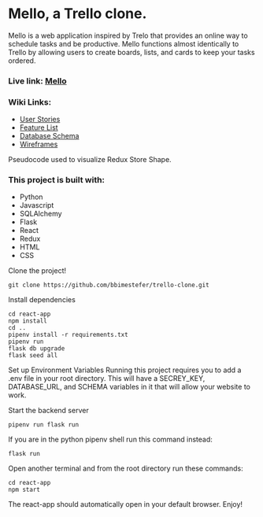 # Mello, a Trello clone.

Mello is a web application inspired by Trelo that provides an online way to schedule tasks and be productive. Mello functions almost identically to Trello by allowing users to create boards, lists, and cards to keep your tasks ordered.

### Live link: [Mello](https://mello-e9cv.onrender.com)

### Wiki Links:

- [User Stories](https://github.com/bbimestefer/trello-clone/wiki/User-Stories)
- [Feature List](https://github.com/bbimestefer/trello-clone/wiki/Feature-List)
- [Database Schema](https://github.com/bbimestefer/trello-clone/wiki/Database-Schema-for-first-three-features)
- [Wireframes](https://github.com/bbimestefer/trello-clone/wiki/Wireframes)

Pseudocode used to visualize Redux Store Shape.

### This project is built with:
- Python
- Javascript
- SQLAlchemy
- Flask
- React
- Redux
- HTML
- CSS

Clone the project!

```
git clone https://github.com/bbimestefer/trello-clone.git
```
Install dependencies
```
cd react-app
npm install
cd ..
pipenv install -r requirements.txt
pipenv run
flask db upgrade
flask seed all
```
Set up Environment Variables
Running this project requires you to add a .env file in your root directory. This will have a SECREY_KEY, DATABASE_URL, and SCHEMA variables in it that will allow your website to work.

Start the backend server
```
pipenv run flask run
```
If you are in the python pipenv shell run this command instead:
```
flask run
```
Open another terminal and from the root directory run these commands:
```
cd react-app
npm start
```
The react-app should automatically open in your default browser. Enjoy!

